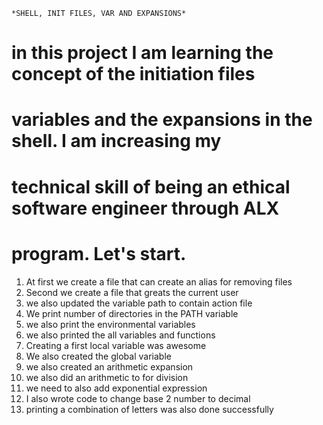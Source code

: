 	*SHELL, INIT FILES, VAR AND EXPANSIONS*
# in this project I am learning the concept of the initiation files
# variables and the expansions in the shell. I am increasing my 
# technical skill of being an ethical software engineer through ALX
# program. Let's start.
1. At first we create a file that can create an alias for removing files
2. Second we create a file that greats the current user
3. we also updated the variable path to contain action file
4. We print number of directories in the PATH variable
5. we also print the environmental variables
6. we also printed the all variables and functions
7. Creating a first local variable was awesome
8. We also created the global variable
9. we also created an arithmetic expansion
10. we also did an arithmetic to for division
11. we need to also add exponential expression
12. I also wrote code to change base 2 number to decimal
13. printing a combination of letters was also done successfully
